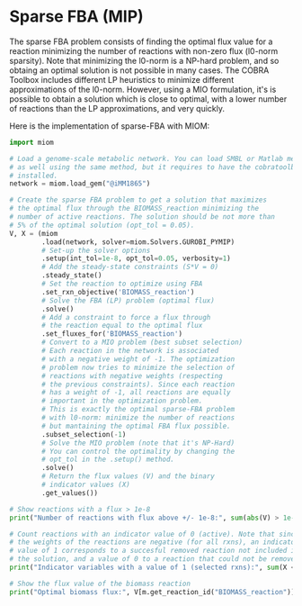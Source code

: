 # Sparse FBA (MIP)

The sparse FBA problem consists of finding the optimal flux value for a reaction minimizing the number of reactions with non-zero flux (l0-norm sparsity). Note that minimizing the l0-norm is
a NP-hard problem, and so obtaing an optimal solution is not possible in many cases. The COBRA
Toolbox includes different LP heuristics to minimize different approximations of the l0-norm. However, using a MIO formulation, it's is possible to obtain a solution which is close to optimal, with a lower number of reactions than the LP approximations, and very quickly.

Here is the implementation of sparse-FBA with MIOM:

```python
import miom

# Load a genome-scale metabolic network. You can load SMBL or Matlab metabolic networks
# as well using the same method, but it requires to have the cobratoolbox python library
# installed.
network = miom.load_gem("@iMM1865")

# Create the sparse FBA problem to get a solution that maximizes
# the optimal flux through the BIOMASS_reaction minimizing the
# number of active reactions. The solution should be not more than
# 5% of the optimal solution (opt_tol = 0.05).
V, X = (miom
        .load(network, solver=miom.Solvers.GUROBI_PYMIP)
        # Set-up the solver options
        .setup(int_tol=1e-8, opt_tol=0.05, verbosity=1)
        # Add the steady-state constraints (S*V = 0)
        .steady_state()
        # Set the reaction to optimize using FBA
        .set_rxn_objective('BIOMASS_reaction')
        # Solve the FBA (LP) problem (optimal flux)
        .solve()
        # Add a constraint to force a flux through
        # the reaction equal to the optimal flux
        .set_fluxes_for('BIOMASS_reaction')
        # Convert to a MIO problem (best subset selection)
        # Each reaction in the network is associated
        # with a negative weight of -1. The optimization
        # problem now tries to minimize the selection of
        # reactions with negative weights (respecting
        # the previous constraints). Since each reaction 
        # has a weight of -1, all reactions are equally 
        # important in the optimization problem.
        # This is exactly the optimal sparse-FBA problem
        # with l0-norm: minimize the number of reactions
        # but mantaining the optimal FBA flux possible.
        .subset_selection(-1)
        # Solve the MIO problem (note that it's NP-Hard)
        # You can control the optimality by changing the
        # opt_tol in the .setup() method.
        .solve()
        # Return the flux values (V) and the binary 
        # indicator values (X)
        .get_values())

# Show reactions with a flux > 1e-8
print("Number of reactions with flux above +/- 1e-8:", sum(abs(V) > 1e-8))

# Count reactions with an indicator value of 0 (active). Note that since
# the weights of the reactions are negative (for all rxns), an indicator
# value of 1 corresponds to a succesful removed reaction not included in
# the solution, and a value of 0 to a reaction that could not be removed.
print("Indicator variables with a value of 1 (selected rxns):", sum(X < 0.5))

# Show the flux value of the biomass reaction
print("Optimal biomass flux:", V[m.get_reaction_id("BIOMASS_reaction")], "mmol/(h·gDW)")

```
